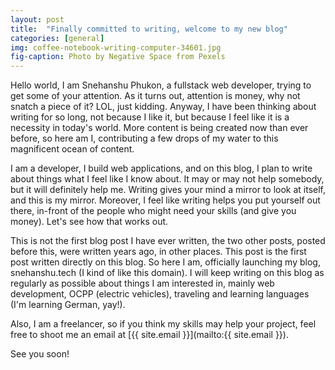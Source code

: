 ```yaml
---
layout: post
title:  "Finally committed to writing, welcome to my new blog"
categories: [general]
img: coffee-notebook-writing-computer-34601.jpg
fig-caption: Photo by Negative Space from Pexels
---
```


Hello world, I am Snehanshu Phukon, a fullstack web developer, trying to get some of your attention. As it turns out, attention is money, why not snatch a piece of it? LOL, just kidding. Anyway, I have been thinking about writing for so long, not because I like it, but because I feel like it is a necessity in today's world. More content is being created now than ever before, so here am I, contributing a few drops of my water to this magnificent ocean of content.

I am a developer, I build web applications, and on this blog, I plan to write about things what I feel like I know about. It may or may not help somebody, but it will definitely help me. Writing gives your mind a mirror to look at itself, and this is my mirror. Moreover, I feel like writing helps you put yourself out there, in-front of the people who might need your skills (and give you money). Let's see how that works out.

This is not the first blog post I have ever written, the two other posts, posted before this, were written years ago, in other places. This post is the first post written directly on this blog. So here I am, officially launching my blog, snehanshu.tech (I kind of like this domain). I will keep writing on this blog as regularly as possible about things I am interested in, mainly web development, OCPP (electric vehicles), traveling and learning languages (I'm learning German, yay!).

Also, I am a freelancer, so if you think my skills may help your project, feel free to shoot me an email at [{{ site.email }}](mailto:{{ site.email }}).

See you soon!
